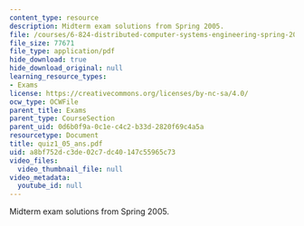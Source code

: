 ```yaml
---
content_type: resource
description: Midterm exam solutions from Spring 2005.
file: /courses/6-824-distributed-computer-systems-engineering-spring-2006/a8bf752dc3de02c7dc40147c55965c73_quiz1_05_ans.pdf
file_size: 77671
file_type: application/pdf
hide_download: true
hide_download_original: null
learning_resource_types:
- Exams
license: https://creativecommons.org/licenses/by-nc-sa/4.0/
ocw_type: OCWFile
parent_title: Exams
parent_type: CourseSection
parent_uid: 0d6b0f9a-0c1e-c4c2-b33d-2820f69c4a5a
resourcetype: Document
title: quiz1_05_ans.pdf
uid: a8bf752d-c3de-02c7-dc40-147c55965c73
video_files:
  video_thumbnail_file: null
video_metadata:
  youtube_id: null
---
```

Midterm exam solutions from Spring 2005.
